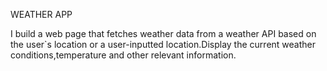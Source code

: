 WEATHER APP

I build a web page that fetches weather data from a weather API based on the user`s location or a user-inputted location.Display the current weather conditions,temperature and other relevant information.
